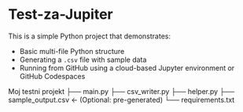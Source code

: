 # Test-za-Jupiter
This is a simple Python project that demonstrates:
- Basic multi-file Python structure
- Generating a `.csv` file with sample data
- Running from GitHub using a cloud-based Jupyter environment or GitHub Codespaces

Moj testni projekt
├── main.py
├── csv_writer.py
├── helper.py
├── sample_output.csv      ← (Optional: pre-generated)
└── requirements.txt